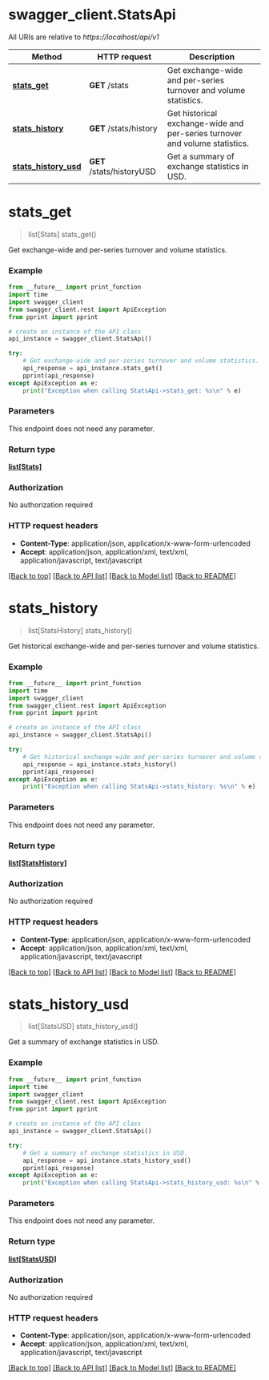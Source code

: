 # swagger_client.StatsApi

All URIs are relative to *https://localhost/api/v1*

Method | HTTP request | Description
------------- | ------------- | -------------
[**stats_get**](StatsApi.md#stats_get) | **GET** /stats | Get exchange-wide and per-series turnover and volume statistics.
[**stats_history**](StatsApi.md#stats_history) | **GET** /stats/history | Get historical exchange-wide and per-series turnover and volume statistics.
[**stats_history_usd**](StatsApi.md#stats_history_usd) | **GET** /stats/historyUSD | Get a summary of exchange statistics in USD.


# **stats_get**
> list[Stats] stats_get()

Get exchange-wide and per-series turnover and volume statistics.

### Example 
```python
from __future__ import print_function
import time
import swagger_client
from swagger_client.rest import ApiException
from pprint import pprint

# create an instance of the API class
api_instance = swagger_client.StatsApi()

try: 
    # Get exchange-wide and per-series turnover and volume statistics.
    api_response = api_instance.stats_get()
    pprint(api_response)
except ApiException as e:
    print("Exception when calling StatsApi->stats_get: %s\n" % e)
```

### Parameters
This endpoint does not need any parameter.

### Return type

[**list[Stats]**](Stats.md)

### Authorization

No authorization required

### HTTP request headers

 - **Content-Type**: application/json, application/x-www-form-urlencoded
 - **Accept**: application/json, application/xml, text/xml, application/javascript, text/javascript

[[Back to top]](#) [[Back to API list]](../README.md#documentation-for-api-endpoints) [[Back to Model list]](../README.md#documentation-for-models) [[Back to README]](../README.md)

# **stats_history**
> list[StatsHistory] stats_history()

Get historical exchange-wide and per-series turnover and volume statistics.

### Example 
```python
from __future__ import print_function
import time
import swagger_client
from swagger_client.rest import ApiException
from pprint import pprint

# create an instance of the API class
api_instance = swagger_client.StatsApi()

try: 
    # Get historical exchange-wide and per-series turnover and volume statistics.
    api_response = api_instance.stats_history()
    pprint(api_response)
except ApiException as e:
    print("Exception when calling StatsApi->stats_history: %s\n" % e)
```

### Parameters
This endpoint does not need any parameter.

### Return type

[**list[StatsHistory]**](StatsHistory.md)

### Authorization

No authorization required

### HTTP request headers

 - **Content-Type**: application/json, application/x-www-form-urlencoded
 - **Accept**: application/json, application/xml, text/xml, application/javascript, text/javascript

[[Back to top]](#) [[Back to API list]](../README.md#documentation-for-api-endpoints) [[Back to Model list]](../README.md#documentation-for-models) [[Back to README]](../README.md)

# **stats_history_usd**
> list[StatsUSD] stats_history_usd()

Get a summary of exchange statistics in USD.

### Example 
```python
from __future__ import print_function
import time
import swagger_client
from swagger_client.rest import ApiException
from pprint import pprint

# create an instance of the API class
api_instance = swagger_client.StatsApi()

try: 
    # Get a summary of exchange statistics in USD.
    api_response = api_instance.stats_history_usd()
    pprint(api_response)
except ApiException as e:
    print("Exception when calling StatsApi->stats_history_usd: %s\n" % e)
```

### Parameters
This endpoint does not need any parameter.

### Return type

[**list[StatsUSD]**](StatsUSD.md)

### Authorization

No authorization required

### HTTP request headers

 - **Content-Type**: application/json, application/x-www-form-urlencoded
 - **Accept**: application/json, application/xml, text/xml, application/javascript, text/javascript

[[Back to top]](#) [[Back to API list]](../README.md#documentation-for-api-endpoints) [[Back to Model list]](../README.md#documentation-for-models) [[Back to README]](../README.md)


